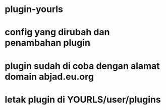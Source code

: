 # plugin-yourls
# config yang dirubah dan penambahan plugin
# plugin sudah di coba dengan alamat domain abjad.eu.org
# letak plugin di YOURLS/user/plugins
